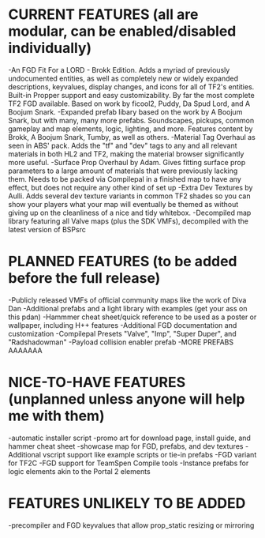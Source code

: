 # CURRENT FEATURES (all are modular, can be enabled/disabled individually)
-An FGD Fit For a LORD - Brokk Edition. Adds a myriad of previously undocumented entities, as well as completely new or widely expanded descriptions, keyvalues, display changes, and icons for all of TF2's entities. Built-in Propper support and easy customizability. By far the most complete TF2 FGD available. Based on work by ficool2, Puddy, Da Spud Lord, and A Boojum Snark.
-Expanded prefab libary based on the work by A Boojum Snark, but with many, many more prefabs. Soundscapes, pickups, common gameplay and map elements, logic, lighting, and more. Features content by Brokk, A Boojum Snark, Tumby, as well as others.
-Material Tag Overhaul as seen in ABS' pack. Adds the "tf" and "dev" tags to any and all relevant materials in both HL2 and TF2, making the material browser significantly more useful.
-Surface Prop Overhaul by Adam. Gives fitting surface prop parameters to a large amount of materials that were previously lacking them. Needs to be packed via Compilepal in a finished map to have any effect, but does not require any other kind of set up
-Extra Dev Textures by Aulli. Adds several dev texture variants in common TF2 shades so you can show your players what your map will eventually be themed as without giving up on the cleanliness of a nice and tidy whitebox.
-Decompiled map library featuring all Valve maps (plus the SDK VMFs), decompiled with the latest version of BSPsrc

# PLANNED FEATURES (to be added before the full release)
-Publicly released VMFs of official community maps like the work of Diva Dan
-Additional prefabs and a light library with examples (get your ass on this pdan)
-Hammmer cheat sheet/quick reference to be used as a poster or wallpaper, including H++ features
-Additional FGD documentation and customization
-Compilepal Presets "Valve", "Imp", "Super Duper", and "Radshadowman"
-Payload collision enabler prefab
-MORE PREFABS AAAAAAA

# NICE-TO-HAVE FEATURES (unplanned unless anyone will help me with them)
-automatic installer script
-promo art for download page, install guide, and hammer cheat sheet
-showcase map for FGD, prefabs, and dev textures
-Additional vscript support like example scripts or tie-in prefabs
-FGD variant for TF2C
-FGD support for TeamSpen Compile tools
-Instance prefabs for logic elements akin to the Portal 2 elements

# FEATURES UNLIKELY TO BE ADDED
-precompiler and FGD keyvalues that allow prop_static resizing or mirroring